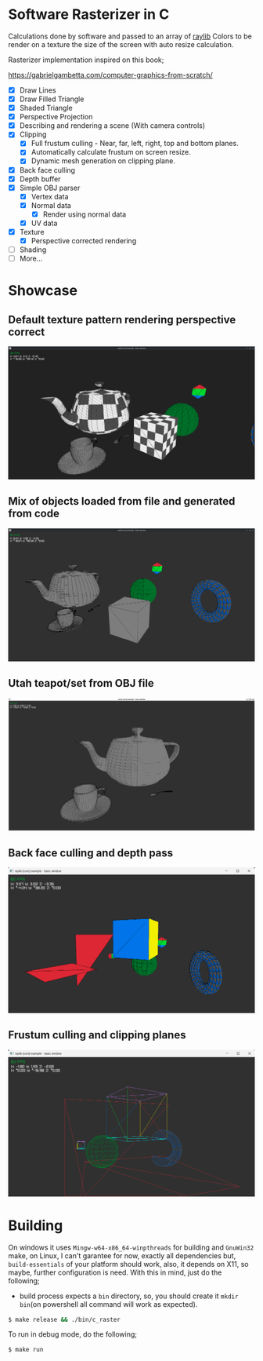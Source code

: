 # Software Rasterizer in C

Calculations done by software and passed to an array of [raylib](https://github.com/raysan5/raylib) Colors to be render on a texture the size of the screen with auto resize calculation.

Rasterizer implementation inspired on this book;

https://gabrielgambetta.com/computer-graphics-from-scratch/

-   [x] Draw Lines
-   [x] Draw Filled Triangle
-   [x] Shaded Triangle
-   [x] Perspective Projection
-   [x] Describing and rendering a scene (With camera controls)
-   [x] Clipping
    -   [x] Full frustum culling - Near, far, left, right, top and bottom planes.
    -   [x] Automatically calculate frustum on screen resize.
    -   [x] Dynamic mesh generation on clipping plane.
-   [x] Back face culling
-   [x] Depth buffer
-   [x] Simple OBJ parser
    -   [x] Vertex data
    -   [x] Normal data
        -   [x] Render using normal data
    -   [x] UV data
-   [x] Texture
    -   [x] Perspective corrected rendering
-   [ ] Shading
-   [ ] More...

# Showcase

## Default texture pattern rendering perspective correct

![Texture rendering](./texture_rendering.png)

## Mix of objects loaded from file and generated from code

![From OBJ file and code](./obj_loading-1.png)

## Utah teapot/set from OBJ file

![Utah teapot/set from OBJ file](./obj_loading.png)

## Back face culling and depth pass

![Back face culling and depth buffer](./depth_pass_and_back_face_culling.png)

## Frustum culling and clipping planes

![Bottom and far plane clipping on view](./frustum_culling.png)

# Building

On windows it uses `Mingw-w64-x86_64-winpthreads` for building and `GnuWin32` make, on Linux, I can't garantee for now, exactly all dependencies but, `build-essentials` of your platform should work, also, it depends on X11, so maybe, further configuration is need.
With this in mind, just do the following;

-   build process expects a `bin` directory, so, you should create it `mkdir bin`(on powershell all command will work as expected).

```bash
$ make release && ./bin/c_raster
```

To run in debug mode, do the following;

```bash
$ make run
```
